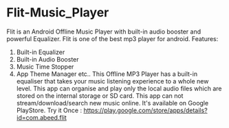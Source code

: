 # Flit-Music_Player
Flit is an Android Offline Music Player with built-in audio booster and powerful Equalizer.
Flit is one of the best mp3 player for android.
Features:
1. Built-in Equalizer
2. Built-in Audio Booster
3. Music Time Stopper
4. App Theme Manager etc..
This Offline MP3 Player has a built-in equaliser that takes your music listening experience to a whole new level. This app can organise and play only the local audio files which are stored on the internal storage or SD card. This app can not stream/download/search new music online.
It's available on Google PlayStore. 
Try it Once : https://play.google.com/store/apps/details?id=com.abeed.flit
